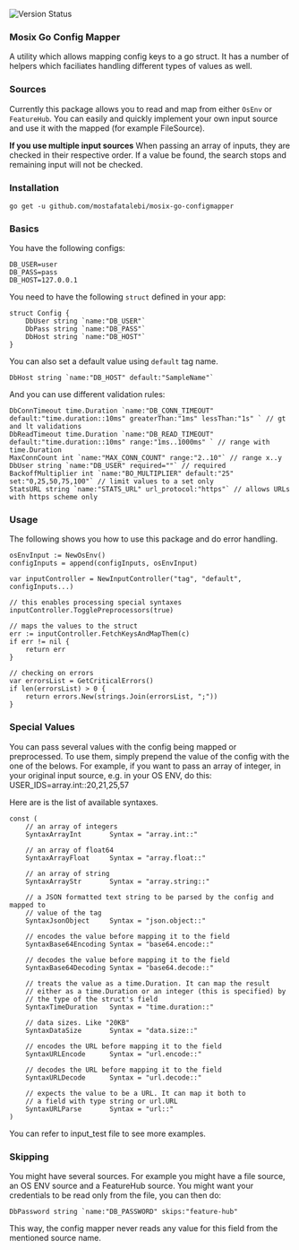 ![Version Status](https://img.shields.io/badge/version-v0.0.1--active-brightgreen
)
### Mosix Go Config Mapper
A utility which allows mapping config keys to a go struct. It has a number of helpers
which faciliates handling different types of values as well. 


### Sources
Currently this package allows you to read and map from either `OsEnv` or 
`FeatureHub`. You can easily and quickly implement your own input source
and use it with the mapped (for example FileSource).

**If you use multiple input sources**
When passing an array of inputs, they are checked
in their respective order. If a value be found, the search stops and
remaining input will not be checked.

### Installation
```shell
go get -u github.com/mostafatalebi/mosix-go-configmapper
```
### Basics
You have the following configs:
```shell
DB_USER=user
DB_PASS=pass
DB_HOST=127.0.0.1
```

You need to have the following `struct` defined in your app:
```golang
struct Config {
    DbUser string `name:"DB_USER"`
    DbPass string `name:"DB_PASS"`
    DbHost string `name:"DB_HOST"`
}
```
You can also set a default value using `default` tag name.
```golang
DbHost string `name:"DB_HOST" default:"SampleName"`
```

And you can use different validation rules:
```golang
DbConnTimeout time.Duration `name:"DB_CONN_TIMEOUT" default:"time.duration::10ms" greaterThan:"1ms" lessThan:"1s" ` // gt and lt validations
DbReadTimeout time.Duration `name:"DB_READ_TIMEOUT" default:"time.duration::10ms" range:"1ms..1000ms" ` // range with time.Duration 
MaxConnCount int `name:"MAX_CONN_COUNT" range:"2..10"` // range x..y 
DbUser string `name:"DB_USER" required=""` // required
BackoffMultiplier int `name:"BO_MULTIPLIER" default:"25" set:"0,25,50,75,100"` // limit values to a set only
StatsURL string `name:"STATS_URL" url_protocol:"https"` // allows URLs with https scheme only
```

### Usage
The following shows you how to use this package and do error handling.
```golang
osEnvInput := NewOsEnv()
configInputs = append(configInputs, osEnvInput)

var inputController = NewInputController("tag", "default", configInputs...)

// this enables processing special syntaxes 
inputController.TogglePreprocessors(true)

// maps the values to the struct
err := inputController.FetchKeysAndMapThem(c)
if err != nil {
    return err
}

// checking on errors
var errorsList = GetCriticalErrors()
if len(errorsList) > 0 {
    return errors.New(strings.Join(errorsList, ";"))
}
```

### Special Values
You can pass several values with the config being mapped or preprocessed. 
To use them, simply prepend the value of the config with the one of the
belows. For example, if you want to pass an array of integer, in your
original input source, e.g. in your OS ENV, do this:
USER_IDS=array.int::20,21,25,57

Here are is the list of available syntaxes.
```golang
const (
    // an array of integers
	SyntaxArrayInt       Syntax = "array.int::"

    // an array of float64
	SyntaxArrayFloat     Syntax = "array.float::"

    // an array of string
	SyntaxArrayStr       Syntax = "array.string::"

    // a JSON formatted text string to be parsed by the config and mapped to 
    // value of the tag
	SyntaxJsonObject     Syntax = "json.object::"

    // encodes the value before mapping it to the field
	SyntaxBase64Encoding Syntax = "base64.encode::"

    // decodes the value before mapping it to the field
	SyntaxBase64Decoding Syntax = "base64.decode::"

    // treats the value as a time.Duration. It can map the result
    // either as a time.Duration or an integer (this is specified) by
    // the type of the struct's field
	SyntaxTimeDuration   Syntax = "time.duration::"

    // data sizes. Like "20KB"
	SyntaxDataSize       Syntax = "data.size::"

    // encodes the URL before mapping it to the field
	SyntaxURLEncode      Syntax = "url.encode::"

    // decodes the URL before mapping it to the field
	SyntaxURLDecode      Syntax = "url.decode::"

    // expects the value to be a URL. It can map it both to
    // a field with type string or url.URL
	SyntaxURLParse       Syntax = "url::"
)
```

You can refer to input_test file to see more examples.


### Skipping
You might have several sources. For example you might have a file source, an OS ENV source and a FeatureHub source. You
might want your credentials to be read only from the file, you can then do:

```golang
DbPassword string `name:"DB_PASSWORD" skips:"feature-hub"
```
This way, the config mapper never reads any value for this field
from the mentioned source name.